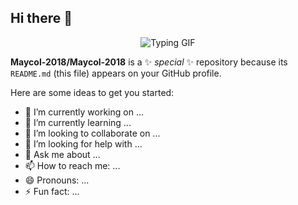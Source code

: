 ## Hi there 👋

<p align="center">
  <img src="https://media1.tenor.com/m/kjXMU4dl8lAAAAAC/hello-world.gif" alt="Typing GIF">
</p>



**Maycol-2018/Maycol-2018** is a ✨ _special_ ✨ repository because its `README.md` (this file) appears on your GitHub profile.

Here are some ideas to get you started:

- 🔭 I’m currently working on ...
- 🌱 I’m currently learning ...
- 👯 I’m looking to collaborate on ...
- 🤔 I’m looking for help with ...
- 💬 Ask me about ...
- 📫 How to reach me: ...
- 😄 Pronouns: ...
- ⚡ Fun fact: ...

